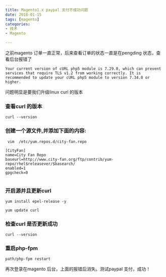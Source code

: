 ```yaml
---
title: Magento1.x paypal 支付不成功问题
date: 2018-01-15
tags: [magento]
categories:
- 技术
- Magento

---
```


之前magento 订单一直正常，后来查看订单的状态一直是在pengding 状态，查看后台报错了
```
Your current version of cURL php5 module is 7.29.0, which can prevent services that require TLS v1.2 from working correctly. It is recommended to update your cURL php5 module to version 7.34.0 or higher.
```

<!--more-->

问题明显是要我们升级linux curl 的版本


### 查看curl 的版本
```
curl --version
```

### 创建一个源文件,并添加下面的内容:
```
 vim  /etc/yum.repos.d/city-fan.repo
 
[CityFan]
name=City Fan Repo
baseurl=http://www.city-fan.org/ftp/contrib/yum-repo/rhel$releasever/$basearch/
enabled=1
gpgcheck=0
 
```
### 开启源并且更新curl
```
yum install epel-release -y

yum update curl

```

### 检查curl 是否更新成功
```
curl --version
```

### 重启php-fpm 

```
path/php-fpm restart

```

再次登录在magento 后台，上面的报错后消失。测试paypal 支付，成功！




